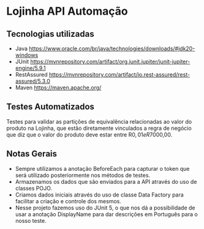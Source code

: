 # Lojinha API Automação

## Tecnologias utilizadas

- Java
  https://www.oracle.com/br/java/technologies/downloads/#jdk20-windows
- JUnit
  https://mvnrepository.com/artifact/org.junit.jupiter/junit-jupiter-engine/5.9.1
- RestAssured
  https://mvnrepository.com/artifact/io.rest-assured/rest-assured/5.3.0
- Maven
  https://maven.apache.org/

## Testes Automatizados

Testes para validar as partições de equivalência relacionadas ao valor do produto na Lojinha, que estão diretamente vinculados a regra de negócio que diz que o valor do produto deve estar entre R$0,01 e R$7000,00.

## Notas Gerais

- Sempre utilizamos a anotação BeforeEach para capturar o token que
  será utilizado posteriormente nos métodos de testes.
- Armazenamos os dados que são enviados para a API através do uso de classes POJO.
- Criamos dados iniciais através do uso de classe Data Factory para facilitar a criação e controle dos mesmos.
- Nesse projeto fazemos uso do JUnit 5, o que nos dá a possibilidade de usar a anotação DisplayName para dar descrições em Português para o nosso teste.
